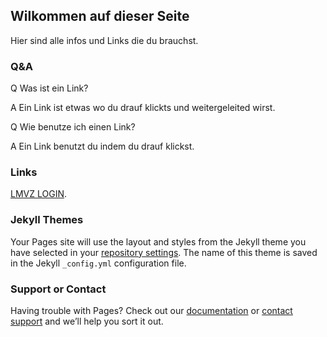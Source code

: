 ## Wilkommen auf dieser Seite

Hier sind alle infos und Links die du brauchst.

### Q&A

Q Was ist ein Link?

A Ein Link ist etwas wo du drauf klickts und weitergeleited wirst.

Q Wie benutze ich einen Link?

A Ein Link benutzt du indem du drauf klickst.

### Links

 [LMVZ LOGIN](https://login.lmvz.ch/auth/realms/lmv/protocol/openid-connect/auth?response_type=code&client_id=ulm&redirect_uri=https%3A%2F%2Fdigital.lmvz.ch%2Fsso%2Flogin&state=3494b73b-1684-44da-aa7e-fd0ce8aa3b99&login=true&scope=openid).

### Jekyll Themes

Your Pages site will use the layout and styles from the Jekyll theme you have selected in your [repository settings](https://github.com/Lolors17/Lolors17.github.io/settings). The name of this theme is saved in the Jekyll `_config.yml` configuration file.

### Support or Contact

Having trouble with Pages? Check out our [documentation](https://docs.github.com/categories/github-pages-basics/) or [contact support](https://github.com/contact) and we’ll help you sort it out.
